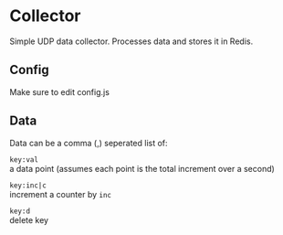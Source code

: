 
Collector
========

Simple UDP data collector. Processes data and stores it in Redis.

Config
------

Make sure to edit config.js

Data
----

Data can be a comma (,) seperated list of:

`key:val`  
a data point (assumes each point is the total increment over a second)

`key:inc|c`  
increment a counter by `inc`

`key:d`  
delete key

